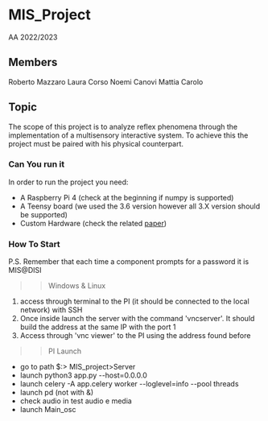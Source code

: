 # MIS_Project

AA 2022/2023

## Members

Roberto Mazzaro
Laura Corso
Noemi Canovi
Mattia Carolo

## Topic

The scope of this project is to analyze reflex phenomena through the implementation of a multisensory interactive system. To achieve this the project must be paired with his physical counterpart.

### Can You run it

In order to run the project you need:

- A Raspberry Pi 4 (check at the beginning if numpy is supported)
- A Teensy board (we used the 3.6 version however all 3.X version should be supported)
- Custom Hardware (check the related [paper](MultisensoryReport.pdf))

### How To Start

P.S. Remember that each time a component prompts for a password it is 
MIS@DISI

>> Windows & Linux

1) access through terminal to the PI (it should be connected to the local network) with SSH
2) Once inside launch the server with the command 'vncserver'. It should build the address at the same IP with the port 1
3) Access through 'vnc viewer' to the PI using the address found before 

>> PI Launch

- go to path $:> MIS_project>Server
- launch python3 app.py --host=0.0.0.0
- launch celery -A app.celery worker --loglevel=info --pool threads
- launch pd (not with &)
- check audio in test audio e media
- launch Main_osc
